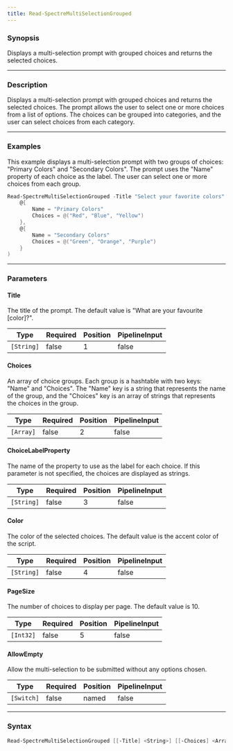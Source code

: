 ```yaml
---
title: Read-SpectreMultiSelectionGrouped
---
```








### Synopsis
Displays a multi-selection prompt with grouped choices and returns the selected choices.



---


### Description

Displays a multi-selection prompt with grouped choices and returns the selected choices. The prompt allows the user to select one or more choices from a list of options. The choices can be grouped into categories, and the user can select choices from each category.



---


### Examples
This example displays a multi-selection prompt with two groups of choices: "Primary Colors" and "Secondary Colors". The prompt uses the "Name" property of each choice as the label. The user can select one or more choices from each group.

```powershell
Read-SpectreMultiSelectionGrouped -Title "Select your favorite colors" -Choices @(
    @{
        Name = "Primary Colors"
        Choices = @("Red", "Blue", "Yellow")
    },
    @{
        Name = "Secondary Colors"
        Choices = @("Green", "Orange", "Purple")
    }
)
```


---


### Parameters
#### **Title**

The title of the prompt. The default value is "What are your favourite [color]?".






|Type      |Required|Position|PipelineInput|
|----------|--------|--------|-------------|
|`[String]`|false   |1       |false        |



#### **Choices**

An array of choice groups. Each group is a hashtable with two keys: "Name" and "Choices". The "Name" key is a string that represents the name of the group, and the "Choices" key is an array of strings that represents the choices in the group.






|Type     |Required|Position|PipelineInput|
|---------|--------|--------|-------------|
|`[Array]`|false   |2       |false        |



#### **ChoiceLabelProperty**

The name of the property to use as the label for each choice. If this parameter is not specified, the choices are displayed as strings.






|Type      |Required|Position|PipelineInput|
|----------|--------|--------|-------------|
|`[String]`|false   |3       |false        |



#### **Color**

The color of the selected choices. The default value is the accent color of the script.






|Type      |Required|Position|PipelineInput|
|----------|--------|--------|-------------|
|`[String]`|false   |4       |false        |



#### **PageSize**

The number of choices to display per page. The default value is 10.






|Type     |Required|Position|PipelineInput|
|---------|--------|--------|-------------|
|`[Int32]`|false   |5       |false        |



#### **AllowEmpty**

Allow the multi-selection to be submitted without any options chosen.






|Type      |Required|Position|PipelineInput|
|----------|--------|--------|-------------|
|`[Switch]`|false   |named   |false        |





---


### Syntax
```powershell
Read-SpectreMultiSelectionGrouped [[-Title] <String>] [[-Choices] <Array>] [[-ChoiceLabelProperty] <String>] [[-Color] <String>] [[-PageSize] <Int32>] [-AllowEmpty] [<CommonParameters>]
```
